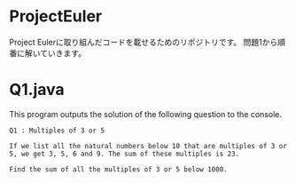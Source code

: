 # ProjectEuler
Project Eulerに取り組んだコードを載せるためのリポジトリです。
問題1から順番に解いていきます。

# Q1.java
This program outputs the solution of the following question to the console.

```
Q1 : Multiples of 3 or 5

If we list all the natural numbers below 10 that are multiples of 3 or 5, we get 3, 5, 6 and 9. The sum of these multiples is 23.

Find the sum of all the multiples of 3 or 5 below 1000.
```

